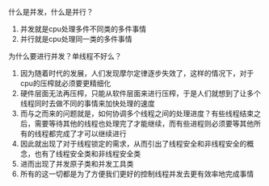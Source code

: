 什么是并发，什么是并行？
1. 并发就是cpu处理多件不同类的多件事情
2. 并行就是cpu处理同一类的多件事情

为什么要进行并发？单线程不好么？
1. 因为随着时代的发展，人们发现摩尔定律逐步失效了，这样的情况下，对于cpu的压榨就必须要更精细化
2. 硬件层面无法再压榨，只能从软件层面来进行压榨，于是人们就想到了让多个线程同时去做不同的事情来加快处理的速度
3. 而与之而来的问题就是，如何协调多个线程之间的处理进度？有些线程结束之后，需要等待其他的线程也处理完了才能继续，而有些进程则必须要等其他所有的线程都完成了才可以继续进行
4. 因此就出现了对于线程锁定的需求，从而引出了线程安全和非线程安全的概念，也有了线程安全类和非线程安全类
5. 进而出现了并发原子类和并发工具类
6. 所有的这一切都是为了方便我们更好的控制线程并发去更有效率地完成事情